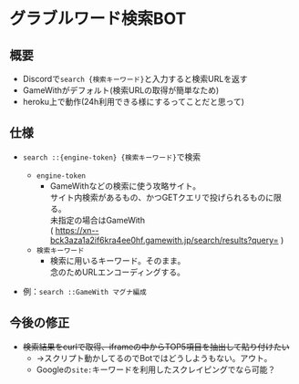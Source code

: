 # グラブルワード検索BOT
## 概要
- Discordで`search {検索キーワード}`と入力すると検索URLを返す
- GameWithがデフォルト(検索URLの取得が簡単なため)
- heroku上で動作(24h利用できる様にするってことだと思って)

## 仕様
- `search ::{engine-token} {検索キーワード}`で検索
  - `engine-token`
    - GameWithなどの検索に使う攻略サイト。  
    サイト内検索があるもの、かつGETクエリで投げられるものに限る。  
    未指定の場合はGameWith  
    ( https://xn--bck3aza1a2if6kra4ee0hf.gamewith.jp/search/results?query= )
  - `検索キーワード`
    - 検索に用いるキーワード。そのまま。  
    念のためURLエンコーディングする。

- 例：`search ::GameWith マグナ編成`

## 今後の修正
- ~~検索結果をcurlで取得、iframeの中からTOP5項目を抽出して貼り付けたい~~
  - →スクリプト動かしてるのでBotではどうしようもない。アウト。
  - Googleの`site:`キーワードを利用したスクレイピングでなら可能？
